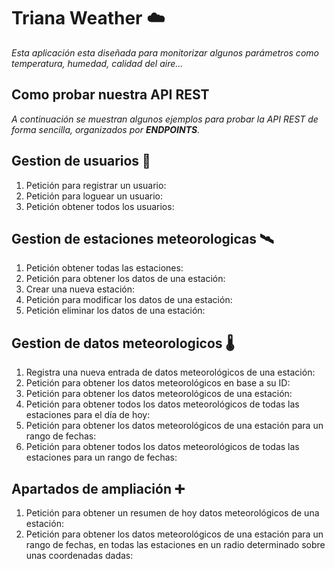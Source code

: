 # **Triana Weather** ☁️
_Esta aplicación esta diseñada para monitorizar algunos parámetros como temperatura, humedad, calidad del aire..._

## **Como probar nuestra API REST** ##
_A continuación se muestran algunos ejemplos para probar la API REST de forma sencilla, organizados por **ENDPOINTS**._

## Gestion de usuarios 👥
1. Petición para registrar un usuario: 
2. Petición para loguear un usuario: 
3. Petición obtener todos los usuarios: 

## Gestion de estaciones meteorologicas 🛰️
1. Petición obtener todas las estaciones:
2. Petición para obtener los datos de una estación: 
3. Crear una nueva estación:
4. Petición para modificar los datos de una estación:
5. Petición eliminar los datos de una estación: 

## Gestion de datos meteorologicos 🌡️
1. Registra una nueva entrada de datos meteorológicos de una estación:
2. Petición para obtener los datos meteorológicos en base a su ID:
3. Petición para obtener los datos meteorológicos de una estación:
4. Petición para obtener todos los datos meteorológicos de todas las estaciones para el día de hoy: 
5. Petición para obtener los datos meteorológicos de una estación para un rango de fechas: 
6. Petición para obtener todos los datos meteorológicos de todas las estaciones para un rango de fechas:

## Apartados de ampliación ➕
1. Petición para obtener un resumen de hoy datos meteorológicos de una estación:
2. Petición para obtener los datos meteorológicos de una estación para un rango de fechas, en todas las estaciones en un radio determinado sobre unas coordenadas dadas: 




